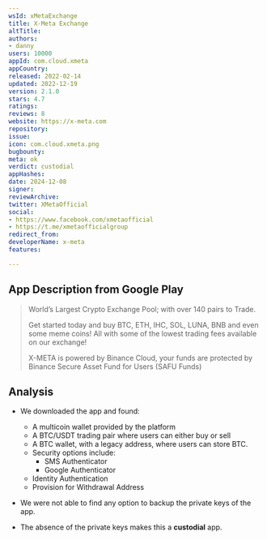 ```yaml
---
wsId: xMetaExchange
title: X-Meta Exchange
altTitle: 
authors:
- danny
users: 10000
appId: com.cloud.xmeta
appCountry: 
released: 2022-02-14
updated: 2022-12-19
version: 2.1.0
stars: 4.7
ratings: 
reviews: 8
website: https://x-meta.com
repository: 
issue: 
icon: com.cloud.xmeta.png
bugbounty: 
meta: ok
verdict: custodial
appHashes: 
date: 2024-12-08
signer: 
reviewArchive: 
twitter: XMetaOfficial
social:
- https://www.facebook.com/xmetaofficial
- https://t.me/xmetaofficialgroup
redirect_from: 
developerName: x-meta
features: 

---
```


## App Description from Google Play

> World’s Largest Crypto Exchange Pool; with over 140 pairs to Trade.
>
> Get started today and buy BTC, ETH, IHC, SOL, LUNA, BNB and even some meme coins! All with some of the lowest trading fees available on our exchange!
>
> X-META is powered by Binance Cloud, your funds are protected by Binance Secure Asset Fund for Users (SAFU Funds)

## Analysis

- We downloaded the app and found:
  - A multicoin wallet provided by the platform
  - A BTC/USDT trading pair where users can either buy or sell
  - A BTC wallet, with a legacy address, where users can store BTC.
  - Security options include:
    - SMS Authenticator
    - Google Authenticator
  - Identity Authentication
  - Provision for Withdrawal Address

- We were not able to find any option to backup the private keys of the app.
- The absence of the private keys makes this a **custodial** app.
